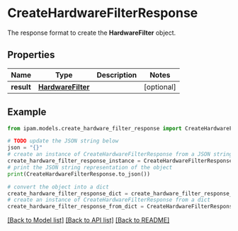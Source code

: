 # CreateHardwareFilterResponse

The response format to create the __HardwareFilter__ object.

## Properties

Name | Type | Description | Notes
------------ | ------------- | ------------- | -------------
**result** | [**HardwareFilter**](HardwareFilter.md) |  | [optional] 

## Example

```python
from ipam.models.create_hardware_filter_response import CreateHardwareFilterResponse

# TODO update the JSON string below
json = "{}"
# create an instance of CreateHardwareFilterResponse from a JSON string
create_hardware_filter_response_instance = CreateHardwareFilterResponse.from_json(json)
# print the JSON string representation of the object
print(CreateHardwareFilterResponse.to_json())

# convert the object into a dict
create_hardware_filter_response_dict = create_hardware_filter_response_instance.to_dict()
# create an instance of CreateHardwareFilterResponse from a dict
create_hardware_filter_response_from_dict = CreateHardwareFilterResponse.from_dict(create_hardware_filter_response_dict)
```
[[Back to Model list]](../README.md#documentation-for-models) [[Back to API list]](../README.md#documentation-for-api-endpoints) [[Back to README]](../README.md)


